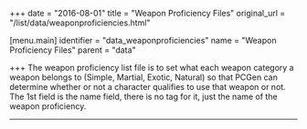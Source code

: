 +++
date = "2016-08-01"
title = "Weapon Proficiency Files"
original_url = "/list/data/weaponproficiencies.html"

[menu.main]
    identifier = "data_weaponproficiencies"
    name = "Weapon Proficiency Files"
    parent = "data"
    
+++
The weapon proficiency list file is to set what each weapon category a
weapon belongs to (Simple, Martial, Exotic, Natural) so that PCGen can
determine whether or not a character qualifies to use that weapon or
not. The 1st field is the name field, there is no tag for it, just the
name of the weapon proficiency.

------------------------------------------------------------------------

